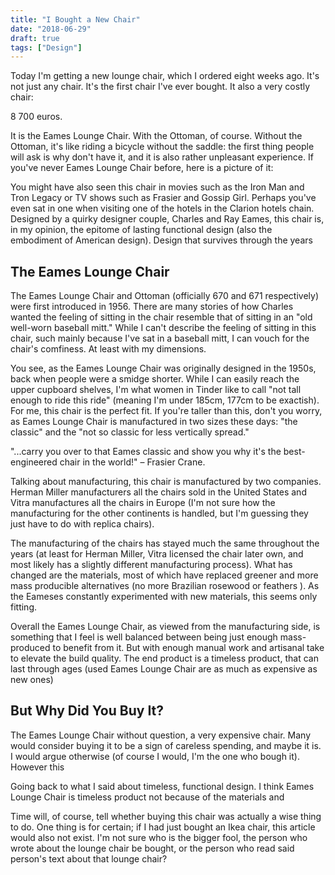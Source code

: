 ```yaml
---
title: "I Bought a New Chair"
date: "2018-06-29"
draft: true
tags: ["Design"]
---
```


Today I'm getting a new lounge chair, which I ordered eight weeks ago. It's not just any chair. It's the first chair I've ever bought. It also a very costly chair:

8 700 euros.

It is the Eames Lounge Chair. With the Ottoman, of course. Without the Ottoman, it's like riding a bicycle without the saddle: the first thing people will ask is why don't have it, and it is also rather unpleasant experience. If you've never Eames Lounge Chair before, here is a picture of it:

You might have also seen this chair in movies such as the Iron Man and Tron Legacy or TV shows such as Frasier and Gossip Girl. Perhaps you've even sat in one when visiting one of the hotels in the Clarion hotels chain. Designed by a quirky designer couple, Charles and Ray Eames, this chair is, in my opinion, the epitome of lasting functional design (also the embodiment of American design). Design that survives through the years

## The Eames Lounge Chair

The Eames Lounge Chair and Ottoman (officially 670 and 671 respectively) were first introduced in 1956. There are many stories of how Charles wanted the feeling of sitting in the chair resemble that of sitting in an "old well-worn baseball mitt." While I can't describe the feeling of sitting in this chair, such mainly because I've sat in a baseball mitt, I can vouch for the chair's comfiness. At least with my dimensions.

You see, as the Eames Lounge Chair was originally designed in the 1950s, back when people were a smidge shorter. While I can easily reach the upper cupboard shelves, I'm what women in Tinder like to call "not tall enough to ride this ride" (meaning I'm under 185cm, 177cm to be exactish). For me, this chair is the perfect fit. If you're taller than this, don't you worry, as Eames Lounge Chair is manufactured in two sizes these days: "the classic" and the "not so classic for less vertically spread."

"...carry you over to that Eames classic and show you why it's the best-engineered chair in the world!" – Frasier Crane.

Talking about manufacturing, this chair is manufactured by two companies. Herman Miller manufacturers all the chairs sold in the United States and Vitra manufactures all the chairs in Europe (I'm not sure how the manufacturing for the other continents is handled, but I'm guessing they just have to do with replica chairs).

The manufacturing of the chairs has stayed much the same throughout the years (at least for Herman Miller, Vitra licensed the chair later own, and most likely has a slightly different manufacturing process). What has changed are the materials, most of which have replaced greener and more mass producible alternatives (no more Brazilian rosewood or feathers ). As the Eameses constantly experimented with new materials, this seems only fitting.

Overall the Eames Lounge Chair, as viewed from the manufacturing side, is something that I feel is well balanced between being just enough mass-produced to benefit from it. But with enough manual work and artisanal take to elevate the build quality. The end product is a timeless product, that can last through ages (used Eames Lounge Chair are as much as expensive as new ones)

## But Why Did You Buy It?

The Eames Lounge Chair without question, a very expensive chair. Many would consider buying it to be a sign of careless spending, and maybe it is. I would argue otherwise (of course I would, I'm the one who bough it). However this

Going back to what I said about timeless, functional design. I think Eames Lounge Chair is timeless product not because of the materials and

Time will, of course, tell whether buying this chair was actually a wise thing to do. One thing is for certain; if I had just bought an Ikea chair, this article would also not exist. I'm not sure who is the bigger fool, the person who wrote about the lounge chair be bought, or the person who read said person's text about that lounge chair?

